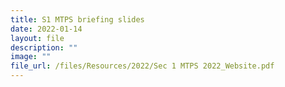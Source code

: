 ```yaml
---
title: S1 MTPS briefing slides
date: 2022-01-14
layout: file
description: ""
image: ""
file_url: /files/Resources/2022/Sec 1 MTPS 2022_Website.pdf
---
```

